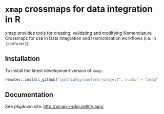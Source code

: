 
<!-- README.md is generated from README.Rmd. Please edit that file -->

# `xmap` crossmaps for data integration in R

xmap provides tools for creating, validating and modifying Nomenclature
Crossmaps for use in Data Integration and Harmonisation workflows
(i.e. in `{conformr}`).

## Installation

To install the latest development version of `xmap`:

``` r
remotes::install_github("cynthiahqy/conformr-project", subdir = "xmap")
```

## Documentation

See pkgdown site: http://xmap-r-pkg.netlify.app/
